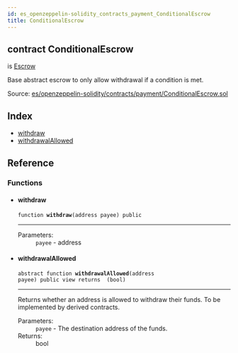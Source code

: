 ```yaml
---
id: es_openzeppelin-solidity_contracts_payment_ConditionalEscrow
title: ConditionalEscrow
---
```


<div class="contract-doc"><div class="contract"><h2 class="contract-header"><span class="contract-kind">contract</span> ConditionalEscrow</h2><p class="base-contracts"><span>is</span> <a href="es_openzeppelin-solidity_contracts_payment_Escrow.html">Escrow</a></p><p class="description">Base abstract escrow to only allow withdrawal if a condition is met.</p><div class="source">Source: <a href="https://github.com/Cpollo/Ethereum/blob/v0.0.3/contracts/es/openzeppelin-solidity/contracts/payment/ConditionalEscrow.sol" target="_blank">es/openzeppelin-solidity/contracts/payment/ConditionalEscrow.sol</a></div></div><div class="index"><h2>Index</h2><ul><li><a href="es_openzeppelin-solidity_contracts_payment_ConditionalEscrow.html#withdraw">withdraw</a></li><li><a href="es_openzeppelin-solidity_contracts_payment_ConditionalEscrow.html#withdrawalAllowed">withdrawalAllowed</a></li></ul></div><div class="reference"><h2>Reference</h2><div class="functions"><h3>Functions</h3><ul><li><div class="item function"><span id="withdraw" class="anchor-marker"></span><h4 class="name">withdraw</h4><div class="body"><code class="signature">function <strong>withdraw</strong><span>(address payee) </span><span>public </span></code><hr/><dl><dt><span class="label-parameters">Parameters:</span></dt><dd><div><code>payee</code> - address</div></dd></dl></div></div></li><li><div class="item function"><span id="withdrawalAllowed" class="anchor-marker"></span><h4 class="name">withdrawalAllowed</h4><div class="body"><code class="signature"><span>abstract </span>function <strong>withdrawalAllowed</strong><span>(address payee) </span><span>public </span><span>view </span><span>returns  (bool) </span></code><hr/><div class="description"><p>Returns whether an address is allowed to withdraw their funds. To be implemented by derived contracts.</p></div><dl><dt><span class="label-parameters">Parameters:</span></dt><dd><div><code>payee</code> - The destination address of the funds.</div></dd><dt><span class="label-return">Returns:</span></dt><dd>bool</dd></dl></div></div></li></ul></div></div></div>
